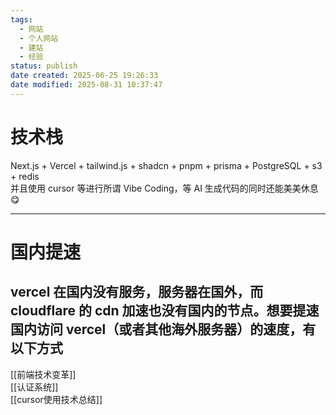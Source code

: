 ```yaml
---
tags:
  - 网站
  - 个人网站
  - 建站
  - 经验
status: publish
date created: 2025-06-25 19:26:33
date modified: 2025-08-31 10:37:47
---
```


# 技术栈

Next.js + Vercel + tailwind.js + shadcn + pnpm + prisma + PostgreSQL + s3 + redis  
并且使用 cursor 等进行所谓 Vibe Coding，等 AI 生成代码的同时还能美美休息😋

---

# 国内提速

vercel 在国内没有服务，服务器在国外，而 cloudflare 的 cdn 加速也没有国内的节点。想要提速国内访问 vercel（或者其他海外服务器）的速度，有以下方式
- 

[[前端技术变革]]  
[[认证系统]]  
[[cursor使用技术总结]]